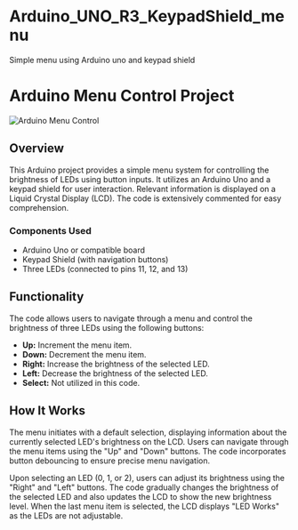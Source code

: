# Arduino_UNO_R3_KeypadShield_menu
Simple menu using Arduino uno and keypad shield

# Arduino Menu Control Project

![Arduino Menu Control](arduino_menu.jpg)

## Overview

This Arduino project provides a simple menu system for controlling the brightness of LEDs using button inputs. It utilizes an Arduino Uno and a keypad shield for user interaction. Relevant information is displayed on a Liquid Crystal Display (LCD). The code is extensively commented for easy comprehension.

### Components Used

- Arduino Uno or compatible board
- Keypad Shield (with navigation buttons)
- Three LEDs (connected to pins 11, 12, and 13)

## Functionality

The code allows users to navigate through a menu and control the brightness of three LEDs using the following buttons:

- **Up:** Increment the menu item.
- **Down:** Decrement the menu item.
- **Right:** Increase the brightness of the selected LED.
- **Left:** Decrease the brightness of the selected LED.
- **Select:** Not utilized in this code.

## How It Works

The menu initiates with a default selection, displaying information about the currently selected LED's brightness on the LCD. Users can navigate through the menu items using the "Up" and "Down" buttons. The code incorporates button debouncing to ensure precise menu navigation.

Upon selecting an LED (0, 1, or 2), users can adjust its brightness using the "Right" and "Left" buttons. The code gradually changes the brightness of the selected LED and also updates the LCD to show the new brightness level. When the last menu item is selected, the LCD displays "LED Works" as the LEDs are not adjustable.
